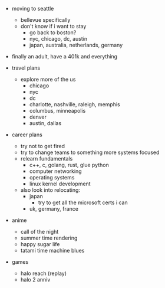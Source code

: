 - moving to seattle
    - bellevue specifically
    - don't know if i want to stay
        - go back to boston?
        - nyc, chicago, dc, austin
        - japan, australia, netherlands, germany

- finally an adult, have a 401k and everything

- travel plans
    - explore more of the us
        - chicago
        - nyc
        - dc
        - charlotte, nashville, raleigh, memphis
        - columbus, minneapolis
        - denver
        - austin, dallas

- career plans
    - try not to get fired
    - try to change teams to something more systems focused
    - relearn fundamentals
        - c++, c, golang, rust, glue python
        - computer networking
        - operating systems
        - linux kernel development
    - also look into relocating:
        - japan
            - try to get all the microsoft certs i can
        - uk, germany, france

- anime
    - call of the night
    - summer time rendering
    - happy sugar life
    - tatami time machine blues

- games
    - halo reach (replay)
    - halo 2 anniv
